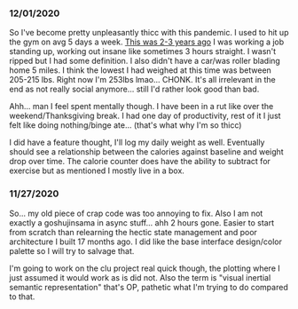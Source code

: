 ### 12/01/2020
So I've become pretty unpleasantly thicc with this pandemic. I used to hit up the gym on avg 5 days a week. [This was 2-3 years ago](https://i.imgur.com/9ltGrAZ.png) I was working a job standing up, working out insane like sometimes 3 hours straight. I wasn't ripped but I had some definition. I also didn't have a car/was roller blading home 5 miles. I think the lowest I had weighed at this time was between 205-215 lbs. Right now I'm 253lbs lmao... CHONK. It's all irrelevant in the end as not really social anymore... still I'd rather look good than bad.

Ahh... man I feel spent mentally though. I have been in a rut like over the weekend/Thanksgiving break. I had one day of productivity, rest of it I just felt like doing nothing/binge ate... (that's what why I'm so thicc)

I did have a feature thought, I'll log my daily weight as well. Eventually should see a relationship between the calories against baseline and weight drop over time. The calorie counter does have the ability to subtract for exercise but as mentioned I mostly live in a box.

### 11/27/2020
So... my old piece of crap code was too annoying to fix.
Also I am not exactly a goshujinsama in async stuff... ahh 2 hours gone.
Easier to start from scratch than relearning the hectic state management and poor architecture I built 17 months ago.
I did like the base interface design/color palette so I will try to salvage that.

I'm going to work on the clu project real quick though, the plotting where I just assumed it would work as is did not.
Also the term is "visual inertial semantic representation" that's OP, pathetic what I'm trying to do compared to that.
